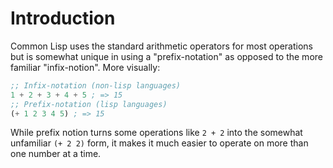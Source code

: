 # Introduction

Common Lisp uses the standard arithmetic operators for most operations but is
somewhat unique in using a "prefix-notation" as opposed to the more familiar
"infix-notion". More visually:

```lisp
;; Infix-notation (non-lisp languages)
1 + 2 + 3 + 4 + 5 ; => 15
;; Prefix-notation (lisp languages)
(+ 1 2 3 4 5) ; => 15
```

While prefix notion turns some operations like `2 + 2` into the somewhat
unfamiliar `(+ 2 2)` form, it makes it much easier to operate on more than one
number at a time.
